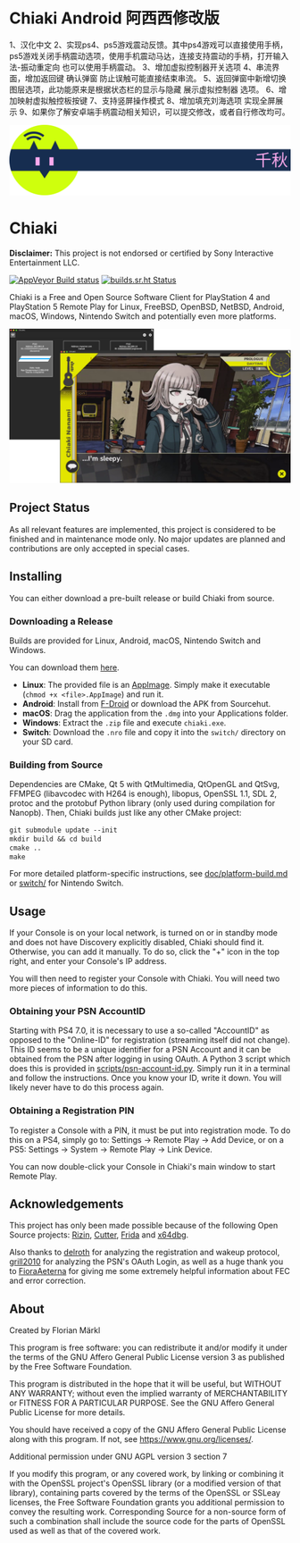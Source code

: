 
# Chiaki Android 阿西西修改版
1、汉化中文
2、实现ps4、ps5游戏震动反馈。其中ps4游戏可以直接使用手柄，ps5游戏关闭手柄震动选项，使用手机震动马达，连接支持震动的手柄，打开输入法-振动重定向 也可以使用手柄震动。
3、增加虚拟控制器开关选项
4、串流界面，增加返回键 确认弹窗 防止误触可能直接结束串流。
5、返回弹窗中新增切换图层选项，此功能原来是根据状态栏的显示与隐藏 展示虚拟控制器 选项。
6、增加映射虚拟触控板按键
7、支持竖屏操作模式
8、增加填充刘海选项 实现全屏展示
9、如果你了解安卓端手柄震动相关知识，可以提交修改，或者自行修改均可。


![Chiaki Logo](assets/chiaki_wide.png)

# Chiaki

**Disclaimer:** This project is not endorsed or certified by Sony Interactive Entertainment LLC.

[![AppVeyor Build status](https://ci.appveyor.com/api/projects/status/c81ogebvsmo43dd3?svg=true)](https://ci.appveyor.com/project/thestr4ng3r/chiaki) [![builds.sr.ht Status](https://builds.sr.ht/~thestr4ng3r/chiaki.svg)](https://builds.sr.ht/~thestr4ng3r/chiaki?)

Chiaki is a Free and Open Source Software Client for PlayStation 4 and PlayStation 5 Remote Play
for Linux, FreeBSD, OpenBSD, NetBSD, Android, macOS, Windows, Nintendo Switch and potentially even more platforms.

![Screenshot](assets/screenshot.png)

## Project Status

As all relevant features are implemented, this project is considered to be finished and in maintenance mode only.
No major updates are planned and contributions are only accepted in special cases.

## Installing

You can either download a pre-built release or build Chiaki from source.

### Downloading a Release

Builds are provided for Linux, Android, macOS, Nintendo Switch and Windows.

You can download them [here](https://git.sr.ht/~thestr4ng3r/chiaki/refs).

* **Linux**: The provided file is an [AppImage](https://appimage.org/). Simply make it executable (`chmod +x <file>.AppImage`) and run it.
* **Android**: Install from [F-Droid](https://f-droid.org/packages/com.metallic.chiaki/) or download the APK from Sourcehut.
* **macOS**: Drag the application from the `.dmg` into your Applications folder.
* **Windows**: Extract the `.zip` file and execute `chiaki.exe`.
* **Switch**: Download the `.nro` file and copy it into the `switch/` directory on your SD card.

### Building from Source

Dependencies are CMake, Qt 5 with QtMultimedia, QtOpenGL and QtSvg, FFMPEG (libavcodec with H264 is enough), libopus, OpenSSL 1.1, SDL 2,
protoc and the protobuf Python library (only used during compilation for Nanopb). Then, Chiaki builds just like any other CMake project:
```
git submodule update --init
mkdir build && cd build
cmake ..
make
```

For more detailed platform-specific instructions, see [doc/platform-build.md](doc/platform-build.md) or [switch/](./switch/README.md) for Nintendo Switch.

## Usage

If your Console is on your local network, is turned on or in standby mode and does not have Discovery explicitly disabled, Chiaki should find it.
Otherwise, you can add it manually.
To do so, click the "+" icon in the top right, and enter your Console's IP address.

You will then need to register your Console with Chiaki. You will need two more pieces of information to do this.

### Obtaining your PSN AccountID

Starting with PS4 7.0, it is necessary to use a so-called "AccountID" as opposed to the "Online-ID" for registration (streaming itself did not change).
This ID seems to be a unique identifier for a PSN Account and it can be obtained from the PSN after logging in using OAuth.
A Python 3 script which does this is provided in [scripts/psn-account-id.py](scripts/psn-account-id.py).
Simply run it in a terminal and follow the instructions. Once you know your ID, write it down. You will likely never have to do this process again.

### Obtaining a Registration PIN

To register a Console with a PIN, it must be put into registration mode. To do this on a PS4, simply go to:
Settings -> Remote Play -> Add Device, or on a PS5: Settings -> System -> Remote Play -> Link Device.

You can now double-click your Console in Chiaki's main window to start Remote Play.

## Acknowledgements

This project has only been made possible because of the following Open Source projects:
[Rizin](https://rizin.re),
[Cutter](https://cutter.re),
[Frida](https://www.frida.re) and
[x64dbg](https://x64dbg.com).

Also thanks to [delroth](https://github.com/delroth) for analyzing the registration and wakeup protocol,
[grill2010](https://github.com/grill2010) for analyzing the PSN's OAuth Login,
as well as a huge thank you to [FioraAeterna](https://github.com/FioraAeterna) for giving me some
extremely helpful information about FEC and error correction.

## About

Created by Florian Märkl

This program is free software: you can redistribute it and/or modify
it under the terms of the GNU Affero General Public License version 3
as published by the Free Software Foundation.

This program is distributed in the hope that it will be useful,
but WITHOUT ANY WARRANTY; without even the implied warranty of
MERCHANTABILITY or FITNESS FOR A PARTICULAR PURPOSE.  See the
GNU Affero General Public License for more details.

You should have received a copy of the GNU Affero General Public License
along with this program.  If not, see <https://www.gnu.org/licenses/>.

Additional permission under GNU AGPL version 3 section 7

If you modify this program, or any covered work, by linking or
combining it with the OpenSSL project's OpenSSL library (or a
modified version of that library), containing parts covered by the
terms of the OpenSSL or SSLeay licenses, the Free Software Foundation
grants you additional permission to convey the resulting work.
Corresponding Source for a non-source form of such a combination
shall include the source code for the parts of OpenSSL used as well
as that of the covered work.
